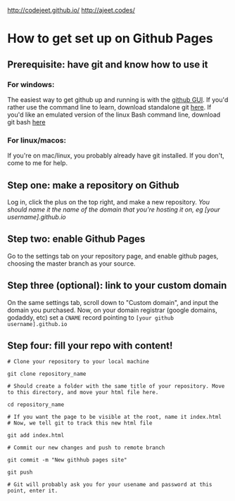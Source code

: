http://codejeet.github.io/
http://ajeet.codes/

# How to get set up on Github Pages

## Prerequisite: have git and know how to use it

### For windows: 

The easiest way to get github up and running is with the [github GUI](https://desktop.github.com/). If you'd rather use the command line to learn, download standalone git [here](https://git-scm.com/download/win). If you'd like an emulated version of the linux Bash command line, download git bash [here](https://github.com/git-for-windows/git/releases/tag/v2.25.0.windows.1) 

### For linux/macos:

If you're on mac/linux, you probably already have git installed. If you don't, come to me for help.

## Step one: make a repository on Github

Log in, click the plus on the top right, and make a new repository. *You should name it the name of the domain that you're hosting it on, eg [your username].github.io*

## Step two: enable Github Pages

Go to the settings tab on your repository page, and enable github pages, choosing the master branch as your source.

## Step three (optional): link to your custom domain

On the same settings tab, scroll down to "Custom domain", and input the domain you purchased. Now, on your domain registrar (google domains, godaddy, etc) set a `CNAME` record pointing to `[your github username].github.io`

## Step four: fill your repo with content!


```
# Clone your repository to your local machine

git clone repository_name

# Should create a folder with the same title of your repository. Move to this directory, and move your html file here.

cd repository_name

# If you want the page to be visible at the root, name it index.html 
# Now, we tell git to track this new html file

git add index.html

# Commit our new changes and push to remote branch

git commit -m "New githhub pages site"

git push

# Git will probably ask you for your usename and password at this point, enter it.
```
